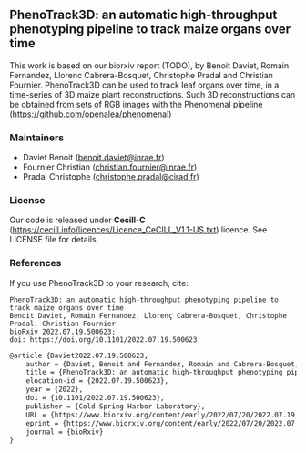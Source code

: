 ## PhenoTrack3D: an automatic high-throughput phenotyping pipeline to track maize organs over time

This work is based on our biorxiv report (TODO), by Benoit Daviet, Romain Fernandez, Llorenc Cabrera-Bosquet, Christophe Pradal and Christian Fournier.
PhenoTrack3D can be used to track leaf organs over time, in a time-series of 3D maize plant reconstructions. 
Such 3D reconstructions can be obtained from sets of RGB images with the Phenomenal pipeline (https://github.com/openalea/phenomenal)

### Maintainers

* Daviet Benoit (benoit.daviet@inrae.fr)
* Fournier Christian (christian.fournier@inrae.fr)
* Pradal Christophe (christophe.pradal@cirad.fr)

### License

Our code is released under **Cecill-C** (https://cecill.info/licences/Licence_CeCILL_V1.1-US.txt) licence. 
See LICENSE file for details.

### References

If you use PhenoTrack3D to your research, cite:

    PhenoTrack3D: an automatic high-throughput phenotyping pipeline to track maize organs over time
    Benoit Daviet, Romain Fernandez, Llorenç Cabrera-Bosquet, Christophe Pradal, Christian Fournier
    bioRxiv 2022.07.19.500623; 
    doi: https://doi.org/10.1101/2022.07.19.500623 
    
```latex
@article {Daviet2022.07.19.500623,
	author = {Daviet, Benoit and Fernandez, Romain and Cabrera-Bosquet, Lloren{\c c} and Pradal, Christophe and Fournier, Christian},
	title = {PhenoTrack3D: an automatic high-throughput phenotyping pipeline to track maize organs over time},
	elocation-id = {2022.07.19.500623},
	year = {2022},
	doi = {10.1101/2022.07.19.500623},
	publisher = {Cold Spring Harbor Laboratory},
	URL = {https://www.biorxiv.org/content/early/2022/07/20/2022.07.19.500623},
	eprint = {https://www.biorxiv.org/content/early/2022/07/20/2022.07.19.500623.full.pdf},
	journal = {bioRxiv}
}

```
